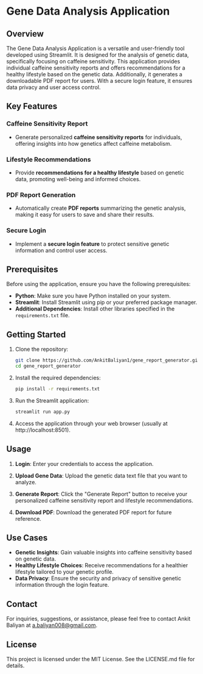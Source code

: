 # Gene Data Analysis Application

## Overview

The Gene Data Analysis Application is a versatile and user-friendly tool developed using Streamlit. It is designed for the analysis of genetic data, specifically focusing on caffeine sensitivity. This application provides individual caffeine sensitivity reports and offers recommendations for a healthy lifestyle based on the genetic data. Additionally, it generates a downloadable PDF report for users. With a secure login feature, it ensures data privacy and user access control.

## Key Features

### Caffeine Sensitivity Report

- Generate personalized **caffeine sensitivity reports** for individuals, offering insights into how genetics affect caffeine metabolism.

### Lifestyle Recommendations

- Provide **recommendations for a healthy lifestyle** based on genetic data, promoting well-being and informed choices.

### PDF Report Generation

- Automatically create **PDF reports** summarizing the genetic analysis, making it easy for users to save and share their results.

### Secure Login

- Implement a **secure login feature** to protect sensitive genetic information and control user access.

## Prerequisites

Before using the application, ensure you have the following prerequisites:

- **Python**: Make sure you have Python installed on your system.
- **Streamlit**: Install Streamlit using pip or your preferred package manager.
- **Additional Dependencies**: Install other libraries specified in the `requirements.txt` file.

## Getting Started

1. Clone the repository:

   ```bash
   git clone https://github.com/AnkitBaliyan1/gene_report_generator.git
   cd gene_report_generator
   ```

2. Install the required dependencies:

   ```bash
   pip install -r requirements.txt
   ```

3. Run the Streamlit application:

   ```bash
   streamlit run app.py
   ```

4. Access the application through your web browser (usually at http://localhost:8501).

## Usage

1. **Login**: Enter your credentials to access the application.

2. **Upload Gene Data**: Upload the genetic data text file that you want to analyze.

3. **Generate Report**: Click the "Generate Report" button to receive your personalized caffeine sensitivity report and lifestyle recommendations.

4. **Download PDF**: Download the generated PDF report for future reference.

## Use Cases

- **Genetic Insights**: Gain valuable insights into caffeine sensitivity based on genetic data.
- **Healthy Lifestyle Choices**: Receive recommendations for a healthier lifestyle tailored to your genetic profile.
- **Data Privacy**: Ensure the security and privacy of sensitive genetic information through the login feature.

## Contact

For inquiries, suggestions, or assistance, please feel free to contact Ankit Baliyan at [a.baliyan008@gmail.com](mailto:a.baliyan008@gmail.com).

## License

This project is licensed under the MIT License. See the LICENSE.md file for details.
